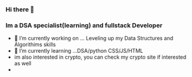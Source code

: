 ### Hi there 👋
### Im a DSA specialist(learning) and fullstack Developer



- 🔭 I’m currently working on ... Leveling up my Data Structures and Algorithims skills
- 🌱 I’m currently learning ...DSA/python CSS/JS/HTML
- im also interested in crypto, you can check my crypto site if interested as well
- 

